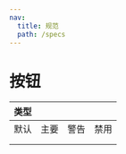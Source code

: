 ```yaml
---
nav:
  title: 规范
  path: /specs
---
```


# 按钮

| 类型 |      |      |      |
| ---- | ---- | ---- | ---- |
| 默认 | 主要 | 警告 | 禁用 |
|      |      |      |      |
|      |      |      |      |
